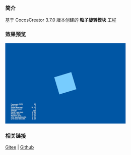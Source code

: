 ### 简介
基于 CocosCreator 3.7.0 版本创建的 **粒子旋转模块** 工程

### 效果预览
![image](../../../gif/202203/2022030541.gif)

### 相关链接
[Gitee](https://gitee.com/mirrors_cocos-creator/test-cases-3d/blob/v3.0/assets/cases/particle) | [Github](https://github.com/cocos-creator/test-cases-3d/blob/v3.0/assets/cases/particle)